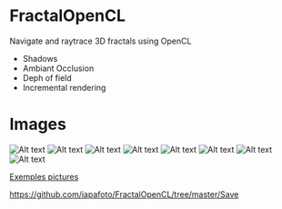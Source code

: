 # FractalOpenCL

Navigate and raytrace 3D fractals using OpenCL

* Shadows
* Ambiant Occlusion
* Deph of field
* Incremental rendering

# Images

![Alt text](https://github.com/iapafoto/FractalOpenCL/tree/master/Save/fractal_1490052595526.png)
![Alt text](https://github.com/iapafoto/FractalOpenCL/tree/master/Save/fractal_1491464537583.png)
![Alt text](https://github.com/iapafoto/FractalOpenCL/tree/master/Save/fractal_1491475252513.png)
![Alt text](https://github.com/iapafoto/FractalOpenCL/tree/master/Save/fractal_1494510529468.png)
![Alt text](https://github.com/iapafoto/FractalOpenCL/tree/master/Save/fractal_1491375711207.png)
![Alt text](https://github.com/iapafoto/FractalOpenCL/tree/master/Save/fractal_1496694196195.png)
![Alt text](https://github.com/iapafoto/FractalOpenCL/tree/master/Save/fractal_1496684970494.png)
![Alt text](https://github.com/iapafoto/FractalOpenCL/tree/master/Save/fractal_1494503587220.png)

[Exemples pictures](https://github.com/iapafoto/FractalOpenCL/wiki)

https://github.com/iapafoto/FractalOpenCL/tree/master/Save
